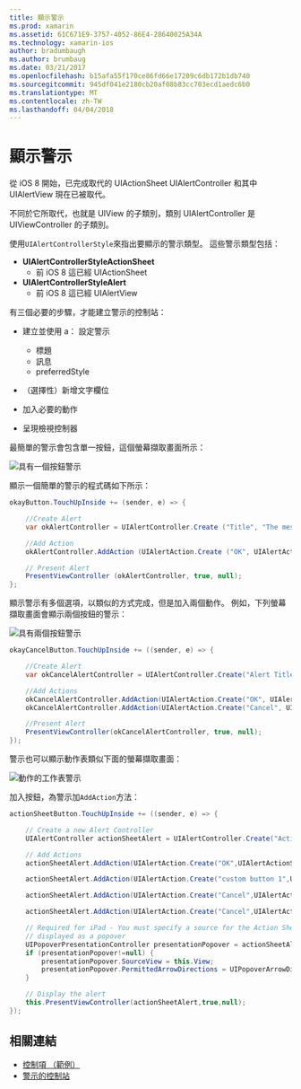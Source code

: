 ```yaml
---
title: 顯示警示
ms.prod: xamarin
ms.assetid: 61C671E9-3757-4052-86E4-28640025A34A
ms.technology: xamarin-ios
author: bradumbaugh
ms.author: brumbaug
ms.date: 03/21/2017
ms.openlocfilehash: b15afa55f170ce86fd66e17209c6db172b1db740
ms.sourcegitcommit: 945df041e2180cb20af08b83cc703ecd1aedc6b0
ms.translationtype: MT
ms.contentlocale: zh-TW
ms.lasthandoff: 04/04/2018
---
```

# <a name="displaying-alerts"></a>顯示警示

從 iOS 8 開始，已完成取代的 UIActionSheet UIAlertController 和其中 UIAlertView 現在已被取代。

不同於它所取代，也就是 UIView 的子類別，類別 UIAlertController 是 UIViewController 的子類別。

使用`UIAlertControllerStyle`來指出要顯示的警示類型。 這些警示類型包括：

- **UIAlertControllerStyleActionSheet**
    * 前 iOS 8 這已經 UIActionSheet
- **UIAlertControllerStyleAlert**
    * 前 iOS 8 這已經 UIAlertView 

有三個必要的步驟，才能建立警示的控制站：

- 建立並使用 a： 設定警示
    * 標題
    * 訊息
    * preferredStyle
    
- （選擇性）新增文字欄位
- 加入必要的動作
- 呈現檢視控制器

最簡單的警示會包含單一按鈕，這個螢幕擷取畫面所示：

 ![具有一個按鈕警示](alerts-images/alert1.png)

顯示一個簡單的警示的程式碼如下所示：

```csharp
okayButton.TouchUpInside += (sender, e) => {

    //Create Alert
    var okAlertController = UIAlertController.Create ("Title", "The message", UIAlertControllerStyle.Alert);

    //Add Action
    okAlertController.AddAction (UIAlertAction.Create ("OK", UIAlertActionStyle.Default, null));

    // Present Alert
    PresentViewController (okAlertController, true, null);
};
```

顯示警示有多個選項，以類似的方式完成，但是加入兩個動作。 例如，下列螢幕擷取畫面會顯示兩個按鈕的警示：

 ![ 具有兩個按鈕警示](alerts-images/alert2.png)

```csharp
okayCancelButton.TouchUpInside += ((sender, e) => {

    //Create Alert
    var okCancelAlertController = UIAlertController.Create("Alert Title", "Choose from two buttons", UIAlertControllerStyle.Alert);

    //Add Actions
    okCancelAlertController.AddAction(UIAlertAction.Create("OK", UIAlertActionStyle.Default, alert => Console.WriteLine ("Okay was clicked")));
    okCancelAlertController.AddAction(UIAlertAction.Create("Cancel", UIAlertActionStyle.Cancel, alert => Console.WriteLine ("Cancel was clicked")));

    //Present Alert
    PresentViewController(okCancelAlertController, true, null);
});
```

警示也可以顯示動作表類似下面的螢幕擷取畫面：

 ![動作的工作表警示](alerts-images/alert3.png)

加入按鈕，為警示加`AddAction`方法：

```csharp
actionSheetButton.TouchUpInside += ((sender, e) => {

    // Create a new Alert Controller
    UIAlertController actionSheetAlert = UIAlertController.Create("Action Sheet", "Select an item from below", UIAlertControllerStyle.ActionSheet);

    // Add Actions
    actionSheetAlert.AddAction(UIAlertAction.Create("OK",UIAlertActionStyle.Default, (action) => Console.WriteLine ("Item One pressed.")));

    actionSheetAlert.AddAction(UIAlertAction.Create("custom button 1",UIAlertActionStyle.Default, (action) => Console.WriteLine ("Item Two pressed.")));

    actionSheetAlert.AddAction(UIAlertAction.Create("Cancel",UIAlertActionStyle.Default, (action) => Console.WriteLine ("Item Three pressed.")));

    actionSheetAlert.AddAction(UIAlertAction.Create("Cancel",UIAlertActionStyle.Cancel, (action) => Console.WriteLine ("Cancel button pressed.")));

    // Required for iPad - You must specify a source for the Action Sheet since it is
    // displayed as a popover
    UIPopoverPresentationController presentationPopover = actionSheetAlert.PopoverPresentationController;
    if (presentationPopover!=null) {
        presentationPopover.SourceView = this.View;
        presentationPopover.PermittedArrowDirections = UIPopoverArrowDirection.Up;
    }

    // Display the alert
    this.PresentViewController(actionSheetAlert,true,null);
});
```

## <a name="related-links"></a>相關連結

- [控制項 （範例）](https://developer.xamarin.com/samples/Controls/)
- [警示的控制站](https://developer.xamarin.com/recipes/ios/standard_controls/alertcontroller/)
